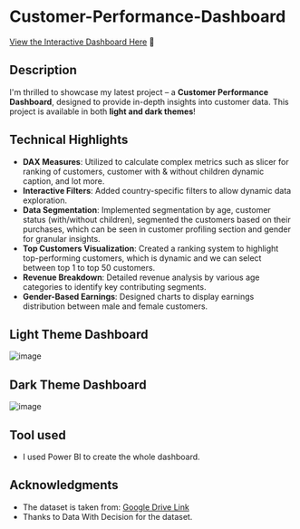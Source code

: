 # Customer-Performance-Dashboard

[View the Interactive Dashboard Here](https://app.powerbi.com/view?r=eyJrIjoiMDkxOTc4M2EtMzBhNC00YWQ0LTk4MDEtMDhlM2UzNmZhYTAyIiwidCI6IjJhNTQzZDQ1LWE5NzItNDQ3NC05ZDUzLWRjZjFhOTdlMTYyMyIsImMiOjl9&pageName=db22275c47915a20a4ee) 🌟

## Description
I'm thrilled to showcase my latest project – a **Customer Performance Dashboard**, designed to provide in-depth insights into customer data. This project is available in both **light and dark themes**!

## Technical Highlights
- **DAX Measures**: Utilized to calculate complex metrics such as slicer for ranking of customers, customer with & without children dynamic caption, and lot more.
- **Interactive Filters**: Added country-specific filters to allow dynamic data exploration.
- **Data Segmentation**: Implemented segmentation by age, customer status (with/without children), segmented the customers based on their purchases, which can be seen in customer profiling section and gender for granular insights.
- **Top Customers Visualization**: Created a ranking system to highlight top-performing customers, which is dynamic and we can select between top 1 to top 50 customers.
- **Revenue Breakdown**: Detailed revenue analysis by various age categories to identify key contributing segments.
- **Gender-Based Earnings**: Designed charts to display earnings distribution between male and female customers.

## Light Theme Dashboard
![image](https://github.com/Shyam0801/Customer-Performance-Dashboard/assets/72892303/c4675fea-83eb-4b36-89f0-a67c6d31cc8f)

## Dark Theme Dashboard
![image](https://github.com/Shyam0801/Customer-Performance-Dashboard/assets/72892303/40153ea7-8092-4dab-b21b-cc25cf4a4c00)

## Tool used
- I used Power BI to create the whole dashboard.

## Acknowledgments
- The dataset is taken from: [Google Drive Link](https://drive.google.com/file/d/1smKxJxhJmTVl8kj5UmexwRYZPhqInS4V/view)
- Thanks to Data With Decision for the dataset.

